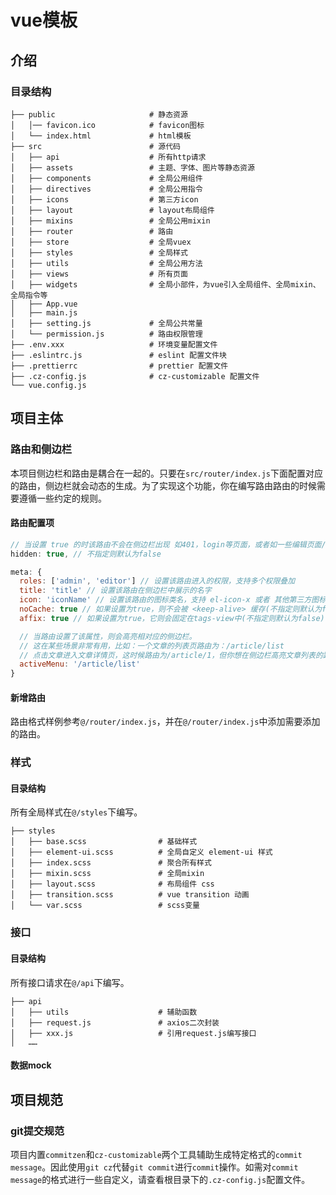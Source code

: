 # vue模板
## 介绍
### 目录结构
```
├── public                     # 静态资源
│   │── favicon.ico            # favicon图标
│   └── index.html             # html模板
├── src                        # 源代码
│   ├── api                    # 所有http请求
│   ├── assets                 # 主题、字体、图片等静态资源
│   ├── components             # 全局公用组件
│   ├── directives             # 全局公用指令
│   ├── icons                  # 第三方icon
│   ├── layout                 # layout布局组件
│   ├── mixins                 # 全局公用mixin
│   ├── router                 # 路由
│   ├── store                  # 全局vuex
│   ├── styles                 # 全局样式
│   ├── utils                  # 全局公用方法
│   ├── views                  # 所有页面
│   ├── widgets                # 全局小部件，为vue引入全局组件、全局mixin、全局指令等
│   ├── App.vue
│   ├── main.js
│   ├── setting.js             # 全局公共常量
│   └── permission.js          # 路由权限管理
├── .env.xxx                   # 环境变量配置文件
├── .eslintrc.js               # eslint 配置文件块
├── .prettierrc                # prettier 配置文件
├── .cz-config.js              # cz-customizable 配置文件
└── vue.config.js
```
## 项目主体
### 路由和侧边栏
本项目侧边栏和路由是耦合在一起的。只要在`src/router/index.js`下面配置对应的路由，侧边栏就会动态的生成。为了实现这个功能，你在编写路由路由的时候需要遵循一些约定的规则。
#### 路由配置项
``` JavaScript
// 当设置 true 的时该路由不会在侧边栏出现 如401，login等页面，或者如一些编辑页面/edit/1
hidden: true, // 不指定则默认为false

meta: {
  roles: ['admin', 'editor'] // 设置该路由进入的权限，支持多个权限叠加
  title: 'title' // 设置该路由在侧边栏中展示的名字
  icon: 'iconName' // 设置该路由的图标类名，支持 el-icon-x 或者 其他第三方图标类名
  noCache: true // 如果设置为true，则不会被 <keep-alive> 缓存(不指定则默认为false)
  affix: true // 如果设置为true，它则会固定在tags-view中(不指定则默认为false)

  // 当路由设置了该属性，则会高亮相对应的侧边栏。
  // 这在某些场景非常有用，比如：一个文章的列表页路由为：/article/list
  // 点击文章进入文章详情页，这时候路由为/article/1，但你想在侧边栏高亮文章列表的路由，就可以进行如下设置
  activeMenu: '/article/list'
}
```

#### 新增路由

路由格式样例参考`@/router/index.js`，并在`@/router/index.js`中添加需要添加的路由。

### 样式

#### 目录结构

所有全局样式在`@/styles`下编写。

``` 
├── styles
│   ├── base.scss                # 基础样式
│   ├── element-ui.scss          # 全局自定义 element-ui 样式
│   ├── index.scss               # 聚合所有样式
│   ├── mixin.scss               # 全局mixin
│   ├── layout.scss              # 布局组件 css
│   ├── transition.scss          # vue transition 动画
│   └── var.scss                 # scss变量
```

### 接口

#### 目录结构

所有接口请求在`@/api`下编写。

```
├── api
│   ├── utils                    # 辅助函数
│   ├── request.js               # axios二次封装
│   ├── xxx.js                   # 引用request.js编写接口
│   ……
```

#### 数据mock



## 项目规范

### git提交规范
项目内置`commitzen`和`cz-customizable`两个工具辅助生成特定格式的`commit message`。因此使用`git cz`代替`git commit`进行`commit`操作。如需对`commit message`的格式进行一些自定义，请查看根目录下的`.cz-config.js`配置文件。